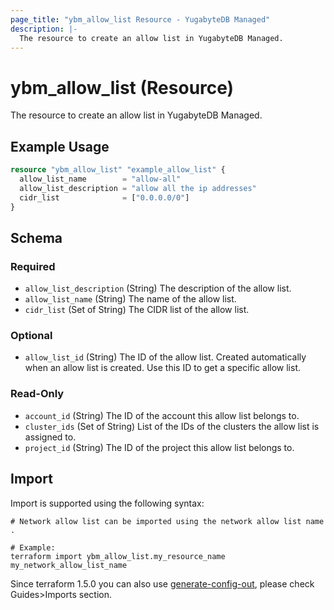 ```yaml
---
page_title: "ybm_allow_list Resource - YugabyteDB Managed"
description: |-
  The resource to create an allow list in YugabyteDB Managed.
---
```


# ybm_allow_list (Resource)

The resource to create an allow list in YugabyteDB Managed.


## Example Usage

```terraform
resource "ybm_allow_list" "example_allow_list" {
  allow_list_name        = "allow-all"
  allow_list_description = "allow all the ip addresses"
  cidr_list              = ["0.0.0.0/0"]
}
```

<!-- schema generated by tfplugindocs -->
## Schema

### Required

- `allow_list_description` (String) The description of the allow list.
- `allow_list_name` (String) The name of the allow list.
- `cidr_list` (Set of String) The CIDR list of the allow list.

### Optional

- `allow_list_id` (String) The ID of the allow list. Created automatically when an allow list is created. Use this ID to get a specific allow list.

### Read-Only

- `account_id` (String) The ID of the account this allow list belongs to.
- `cluster_ids` (Set of String) List of the IDs of the clusters the allow list is assigned to.
- `project_id` (String) The ID of the project this allow list belongs to.

## Import

Import is supported using the following syntax:

```shell
# Network allow list can be imported using the network allow list name . 

# Example:
terraform import ybm_allow_list.my_resource_name my_network_allow_list_name
```

Since terraform 1.5.0 you can also use [generate-config-out](https://developer.hashicorp.com/terraform/language/import/generating-configuration), please check Guides>Imports section.